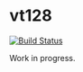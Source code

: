 # vt128

[![Build Status](https://travis-ci.org/blackchip-org/vt128.svg?branch=master)](https://travis-ci.org/blackchip-org/vt128)

Work in progress. 

